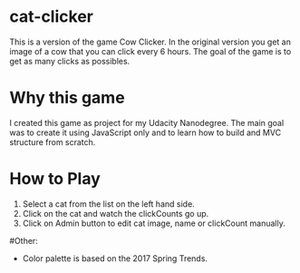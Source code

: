 # cat-clicker
This is a version of the game Cow Clicker. In the original version you get an image of a cow that you can click every 6 hours. 
The goal of the game is to get as many clicks as possibles. 

# Why this game
I created this game as project for my Udacity Nanodegree. The main goal was to create it using JavaScript only and to learn how to build
and MVC structure from scratch. 

# How to Play
1. Select a cat from the list on the left hand side. 
2. Click on the cat and watch the clickCounts go up. 
3. Click on Admin button to edit cat image, name or clickCount manually. 

#Other:
* Color palette is based on the 2017 Spring Trends.


